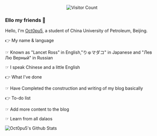 <div align="center">
  
![Visitor Count](https://profile-counter.glitch.me/jingyaogong/count.svg)

</div>

### Ello my friends 👋

Hello, I'm [Oct0pu5](https://Oct0pu5.cn/), a student of China University of Petroleum, Beijing.

👉 My name & language

☞ Known as "Lancet Ross" in English,"りゅマダコ" in Japanese and "Лев Лю Верный" in Russian

☞ I speak Chinese and a little English

👉 What I've done

☞ Have Completed the construction and writing of my blog basically

👉 To-do list

☞ Add more content to the blog

☞ Learn from all dalaos

![Oct0pu5's Github Stats](https://github-readme-stats.vercel.app/api?username=Octopus058&show_icons=true&title_color=fff&icon_color=79ff97&text_color=9f9f9f&bg_color=151515)

